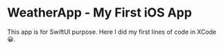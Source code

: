 # WeatherApp - My First iOS App

This app is for SwiftUI purpose. Here I did my first lines of code in XCode 😀.


